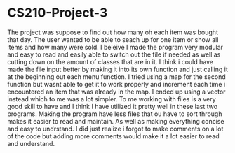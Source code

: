 # CS210-Project-3
The project was suppose to find out how many oh each item was bought that day. The user wanted to be able to seach up for one item or show all items and how many were sold. I beleive I made the program very modular and easy to read and easily able to switch out the file if needed as well as cutting down on the amount of classes that are in it. I think i could have made the file input better by making it into its own function and just calling it at the beginning out each menu function. I tried using a map for the second function but wasnt able to get it to work properly and increment each time i encountered an item that was already in the map. I ended up using a vector instead which to me was a lot simpler. To me working with files is a very good skill to have and I think I have utilized it pretty well in these last two programs. Making the program have less files that ou have to sort through makes it easier to read and maintain. As well as making everything concise and easy to undrstand. I did just realize i forgot to make comments on a lot of the code but adding more comments would make it a lot easier to read and understand. 

